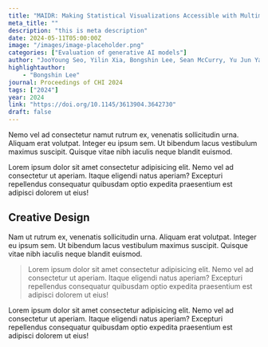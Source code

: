 ```yaml
---
title: "MAIDR: Making Statistical Visualizations Accessible with Multimodal Data Representation"
meta_title: ""
description: "this is meta description"
date: 2024-05-11T05:00:00Z
image: "/images/image-placeholder.png"
categories: ["Evaluation of generative AI models"]
author: "JooYoung Seo, Yilin Xia, Bongshin Lee, Sean McCurry, Yu Jun Yam"
highlightauthor: 
    - "Bongshin Lee"
journal: Proceedings of CHI 2024
tags: ["2024"]
year: 2024
link: "https://doi.org/10.1145/3613904.3642730"
draft: false
---
```

 
Nemo vel ad consectetur namut rutrum ex, venenatis sollicitudin urna. Aliquam erat volutpat. Integer eu ipsum sem. Ut bibendum lacus vestibulum maximus suscipit. Quisque vitae nibh iaculis neque blandit euismod.

Lorem ipsum dolor sit amet consectetur adipisicing elit. Nemo vel ad consectetur ut aperiam. Itaque eligendi natus aperiam? Excepturi repellendus consequatur quibusdam optio expedita praesentium est adipisci dolorem ut eius!

## Creative Design

Nam ut rutrum ex, venenatis sollicitudin urna. Aliquam erat volutpat. Integer eu ipsum sem. Ut bibendum lacus vestibulum maximus suscipit. Quisque vitae nibh iaculis neque blandit euismod.

> Lorem ipsum dolor sit amet consectetur adipisicing elit. Nemo vel ad consectetur ut aperiam. Itaque eligendi natus aperiam? Excepturi repellendus consequatur quibusdam optio expedita praesentium est adipisci dolorem ut eius!

Lorem ipsum dolor sit amet consectetur adipisicing elit. Nemo vel ad consectetur ut aperiam. Itaque eligendi natus aperiam? Excepturi repellendus consequatur quibusdam optio expedita praesentium est adipisci dolorem ut eius!

